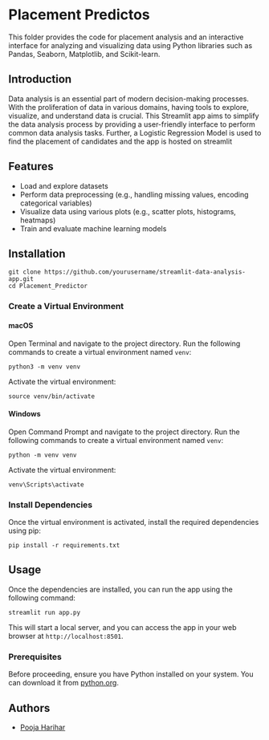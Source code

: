 # Placement Predictos

 This folder provides the code for placement analysis and an interactive interface for analyzing and visualizing data using Python libraries such as Pandas, Seaborn, Matplotlib, and Scikit-learn.

## Introduction

Data analysis is an essential part of modern decision-making processes. With the proliferation of data in various domains, having tools to explore, visualize, and understand data is crucial. This Streamlit app aims to simplify the data analysis process by providing a user-friendly interface to perform common data analysis tasks.
Further, a Logistic Regression Model is used to find the placement of candidates and the app is hosted on streamlit
## Features

- Load and explore datasets
- Perform data preprocessing (e.g., handling missing values, encoding categorical variables)
- Visualize data using various plots (e.g., scatter plots, histograms, heatmaps)
- Train and evaluate machine learning models

## Installation
```
git clone https://github.com/yourusername/streamlit-data-analysis-app.git
cd Placement_Predictor
```

### Create a Virtual Environment
#### macOS

Open Terminal and navigate to the project directory. Run the following commands to create a virtual environment named `venv`:
```
python3 -m venv venv
```
Activate the virtual environment:
```
source venv/bin/activate
```

#### Windows

Open Command Prompt and navigate to the project directory. Run the following commands to create a virtual environment named `venv`:
```
python -m venv venv
```
Activate the virtual environment:
```
venv\Scripts\activate
```

### Install Dependencies

Once the virtual environment is activated, install the required dependencies using pip:
```
pip install -r requirements.txt
```

## Usage

Once the dependencies are installed, you can run the app using the following command:
```
streamlit run app.py
```

This will start a local server, and you can access the app in your web browser at `http://localhost:8501`.

### Prerequisites

Before proceeding, ensure you have Python installed on your system. You can download it from [python.org](https://www.python.org/downloads/).


## Authors
- [Pooja Harihar](https://github.com/poojaharihar03)



